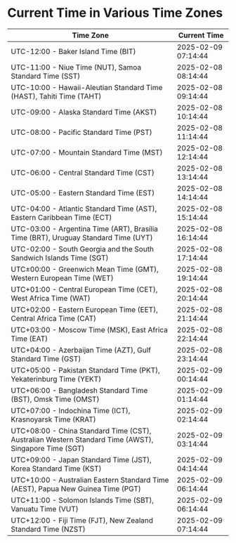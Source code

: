 # Current Time in Various Time Zones

| Time Zone | Current Time |
|-----------|--------------|
| UTC-12:00 - Baker Island Time (BIT) | 2025-02-09 07:14:44 |
| UTC-11:00 - Niue Time (NUT), Samoa Standard Time (SST) | 2025-02-08 08:14:44 |
| UTC-10:00 - Hawaii-Aleutian Standard Time (HAST), Tahiti Time (TAHT) | 2025-02-08 09:14:44 |
| UTC-09:00 - Alaska Standard Time (AKST) | 2025-02-08 10:14:44 |
| UTC-08:00 - Pacific Standard Time (PST) | 2025-02-08 11:14:44 |
| UTC-07:00 - Mountain Standard Time (MST) | 2025-02-08 12:14:44 |
| UTC-06:00 - Central Standard Time (CST) | 2025-02-08 13:14:44 |
| UTC-05:00 - Eastern Standard Time (EST) | 2025-02-08 14:14:44 |
| UTC-04:00 - Atlantic Standard Time (AST), Eastern Caribbean Time (ECT) | 2025-02-08 15:14:44 |
| UTC-03:00 - Argentina Time (ART), Brasília Time (BRT), Uruguay Standard Time (UYT) | 2025-02-08 16:14:44 |
| UTC-02:00 - South Georgia and the South Sandwich Islands Time (SGT) | 2025-02-08 17:14:44 |
| UTC±00:00 - Greenwich Mean Time (GMT), Western European Time (WET) | 2025-02-08 19:14:44 |
| UTC+01:00 - Central European Time (CET), West Africa Time (WAT) | 2025-02-08 20:14:44 |
| UTC+02:00 - Eastern European Time (EET), Central Africa Time (CAT) | 2025-02-08 21:14:44 |
| UTC+03:00 - Moscow Time (MSK), East Africa Time (EAT) | 2025-02-08 22:14:44 |
| UTC+04:00 - Azerbaijan Time (AZT), Gulf Standard Time (GST) | 2025-02-08 23:14:44 |
| UTC+05:00 - Pakistan Standard Time (PKT), Yekaterinburg Time (YEKT) | 2025-02-09 00:14:44 |
| UTC+06:00 - Bangladesh Standard Time (BST), Omsk Time (OMST) | 2025-02-09 01:14:44 |
| UTC+07:00 - Indochina Time (ICT), Krasnoyarsk Time (KRAT) | 2025-02-09 02:14:44 |
| UTC+08:00 - China Standard Time (CST), Australian Western Standard Time (AWST), Singapore Time (SGT) | 2025-02-09 03:14:44 |
| UTC+09:00 - Japan Standard Time (JST), Korea Standard Time (KST) | 2025-02-09 04:14:44 |
| UTC+10:00 - Australian Eastern Standard Time (AEST), Papua New Guinea Time (PGT) | 2025-02-09 06:14:44 |
| UTC+11:00 - Solomon Islands Time (SBT), Vanuatu Time (VUT) | 2025-02-09 06:14:44 |
| UTC+12:00 - Fiji Time (FJT), New Zealand Standard Time (NZST) | 2025-02-09 07:14:44 |
